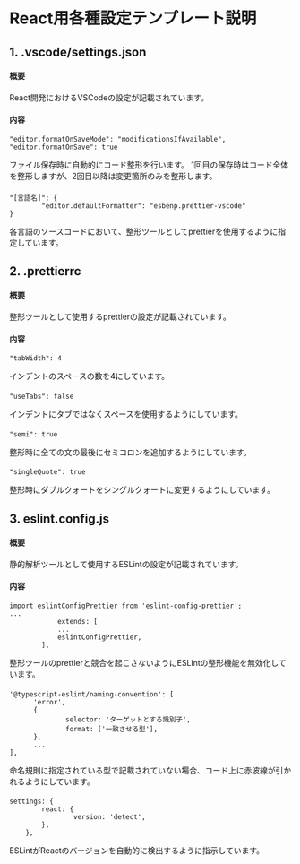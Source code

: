 # React用各種設定テンプレート説明

## 1. .vscode/settings.json

#### 概要
React開発におけるVSCodeの設定が記載されています。

#### 内容
    "editor.formatOnSaveMode": "modificationsIfAvailable",
	"editor.formatOnSave": true
ファイル保存時に自動的にコード整形を行います。
1回目の保存時はコード全体を整形しますが、2回目以降は変更箇所のみを整形します。

####
    "[言語名]": {
            "editor.defaultFormatter": "esbenp.prettier-vscode"
	}
各言語のソースコードにおいて、整形ツールとしてprettierを使用するように指定しています。

## 2. .prettierrc

#### 概要
整形ツールとして使用するprettierの設定が記載されています。

#### 内容
    "tabWidth": 4
インデントのスペースの数を4にしています。

####
    "useTabs": false
インデントにタブではなくスペースを使用するようにしています。

####
    "semi": true
整形時に全ての文の最後にセミコロンを追加するようにしています。

####
    "singleQuote": true
整形時にダブルクォートをシングルクォートに変更するようにしています。

## 3. eslint.config.js

#### 概要
静的解析ツールとして使用するESLintの設定が記載されています。

#### 内容
    import eslintConfigPrettier from 'eslint-config-prettier';
    ...
                extends: [
			    ...
			    eslintConfigPrettier,
		    ],
整形ツールのprettierと競合を起こさないようにESLintの整形機能を無効化しています。

####
    '@typescript-eslint/naming-convention': [
	      'error',
          {
                  selector: 'ターゲットとする識別子',
                  format: ['一致させる型'],
          },
          ...
    ],
命名規則に指定されている型で記載されていない場合、コード上に赤波線が引かれるようにしています。

####
    settings: {
            react: {
                    version: 'detect',
			},
		},
ESLintがReactのバージョンを自動的に検出するように指示しています。